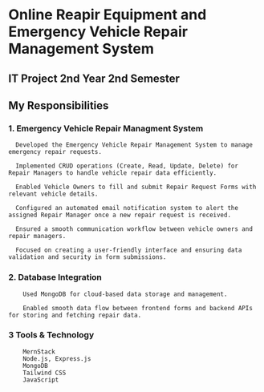 # Online Reapir Equipment and Emergency Vehicle Repair Management System
## IT Project 2nd Year 2nd Semester
## My Responsibilities
### 1. Emergency Vehicle Repair Managment System
      Developed the Emergency Vehicle Repair Management System to manage emergency repair requests.

      Implemented CRUD operations (Create, Read, Update, Delete) for Repair Managers to handle vehicle repair data efficiently.

      Enabled Vehicle Owners to fill and submit Repair Request Forms with relevant vehicle details.

      Configured an automated email notification system to alert the assigned Repair Manager once a new repair request is received.
  
      Ensured a smooth communication workflow between vehicle owners and repair managers.

      Focused on creating a user-friendly interface and ensuring data validation and security in form submissions.

### 2. Database Integration
        Used MongoDB for cloud-based data storage and management.
        
        Enabled smooth data flow between frontend forms and backend APIs for storing and fetching repair data.

### 3 Tools & Technology 
        MernStack
        Node.js, Express.js
        MongoDB
        Tailwind CSS
        JavaScript
      
